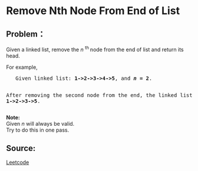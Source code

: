 # Remove Nth Node From End of List

## Problem：

<div class="question-content">
 <p>
 </p>
 <p>
  Given a linked list, remove the
  <i>
   n
  </i>
  <sup>
   th
  </sup>
  node from the end of list and return its head.
 </p>
 <p>
  For example,
 </p>
 <pre>
   Given linked list: <b>1-&gt;2-&gt;3-&gt;4-&gt;5</b>, and <b><i>n</i> = 2</b>.

   After removing the second node from the end, the linked list becomes <b>1-&gt;2-&gt;3-&gt;5</b>.
</pre>
 <p>
  <b>
   Note:
  </b>
  <br/>
  Given
  <i>
   n
  </i>
  will always be valid.
  <br/>
  Try to do this in one pass.
 </p>
</div>


## Source:
[Leetcode](https://leetcode.com/problems/remove-nth-node-from-end-of-list/)
